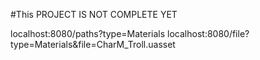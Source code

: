 #This PROJECT IS NOT COMPLETE YET

localhost:8080/paths?type=Materials
localhost:8080/file?type=Materials&file=CharM_Troll.uasset
